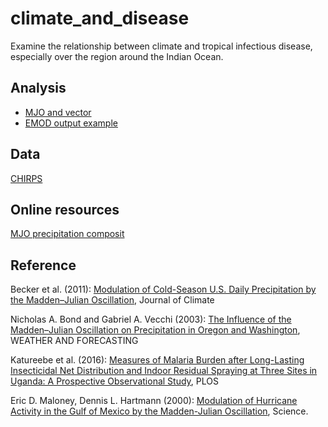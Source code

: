 # climate_and_disease
Examine the relationship between climate and tropical infectious disease, especially over the region around the Indian Ocean.

## Analysis

* [MJO and vector](MJO_and_vector/MJO_and_vector.ipynb)
* [EMOD output example](EMOD/1_Malaria_Sandbox_run2/output/EMOD_output.ipynb)

## Data

[CHIRPS](http://chg.geog.ucsb.edu/data/chirps/)

## Online resources

[MJO precipitation composit](http://www.cpc.ncep.noaa.gov/products/precip/CWlink/MJO/Composites/Tropical/precip.shtml)

## Reference

Becker et al. (2011): [Modulation of Cold-Season U.S. Daily Precipitation by the Madden–Julian Oscillation](https://doi.org/10.1175/2011JCLI4018.1), Journal of Climate

Nicholas A. Bond and Gabriel A. Vecchi (2003): <a href="https://doi.org/10.1175/1520-0434(2003)018<0600:TIOTMO>2.0.CO;2">The Influence of the Madden–Julian Oscillation on Precipitation in Oregon and Washington</a>, WEATHER AND FORECASTING

Katureebe et al. (2016): [Measures of Malaria Burden after Long-Lasting Insecticidal Net Distribution and Indoor Residual Spraying at Three Sites in Uganda: A Prospective Observational Study](https://doi.org/10.1371/journal.pmed.1002167), PLOS

Eric D. Maloney, Dennis L. Hartmann (2000): [Modulation of Hurricane Activity in the Gulf of Mexico by the Madden-Julian Oscillation](http://science.sciencemag.org/content/287/5460/2002), Science.
